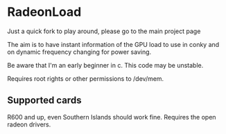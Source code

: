 RadeonLoad
=========

Just a quick fork to play around, please go to the main project page

The aim is to have instant information of the GPU load to use in conky and on dynamic frequency changing for power saving.


Be aware that I'm an early beginner in c. This code may be unstable.


Requires root rights or other permissions to /dev/mem.

Supported cards
---------------

R600 and up, even Southern Islands should work fine. Requires the open radeon drivers.
